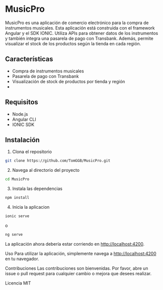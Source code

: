 # MusicPro

MusicPro es una aplicación de comercio electrónico para la compra de instrumentos musicales. Esta aplicación está construida con el framework Angular y el SDK IONIC. Utiliza APIs para obtener datos de los instrumentos y también integra una pasarela de pago con Transbank. Además, permite visualizar el stock de los productos según la tienda en cada región.

## Características

- Compra de instrumentos musicales
- Pasarela de pago con Transbank
- Visualización de stock de productos por tienda y región
- 

## Requisitos

- Node.js
- Angular CLI
- IONIC SDK

## Instalación

1. Clona el repositorio

```bash
git clone https://github.com/TomGGB/MusicPro.git
```

2. Navega al directorio del proyecto

```bash
cd MusicPro
```

3. Instala las dependencias

```bash
npm install
```

4. Inicia la aplicacion

```bash
ionic serve
```
o

```bash
ng serve
```

La aplicación ahora debería estar corriendo en <http://localhost:4200>.

Uso
Para utilizar la aplicación, simplemente navega a <http://localhost:4200> en tu navegador.

Contribuciones
Las contribuciones son bienvenidas. Por favor, abre un issue o pull request para cualquier cambio o mejora que desees realizar.

Licencia
MIT
